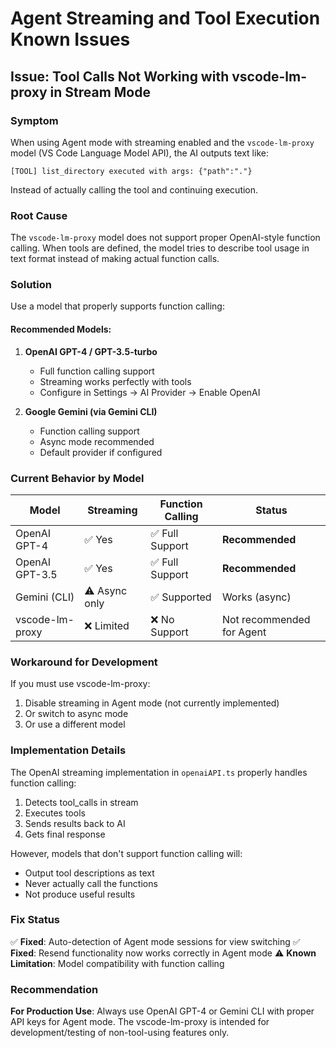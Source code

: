 # Agent Streaming and Tool Execution Known Issues

## Issue: Tool Calls Not Working with vscode-lm-proxy in Stream Mode

### Symptom
When using Agent mode with streaming enabled and the `vscode-lm-proxy` model (VS Code Language Model API), the AI outputs text like:
```
[TOOL] list_directory executed with args: {"path":"."}
```

Instead of actually calling the tool and continuing execution.

### Root Cause
The `vscode-lm-proxy` model does not support proper OpenAI-style function calling. When tools are defined, the model tries to describe tool usage in text format instead of making actual function calls.

### Solution
Use a model that properly supports function calling:

#### Recommended Models:
1. **OpenAI GPT-4 / GPT-3.5-turbo**
   - Full function calling support
   - Streaming works perfectly with tools
   - Configure in Settings → AI Provider → Enable OpenAI

2. **Google Gemini (via Gemini CLI)**
   - Function calling support
   - Async mode recommended
   - Default provider if configured

### Current Behavior by Model

| Model | Streaming | Function Calling | Status |
|-------|-----------|------------------|--------|
| OpenAI GPT-4 | ✅ Yes | ✅ Full Support | **Recommended** |
| OpenAI GPT-3.5 | ✅ Yes | ✅ Full Support | **Recommended** |
| Gemini (CLI) | ⚠️ Async only | ✅ Supported | Works (async) |
| vscode-lm-proxy | ❌ Limited | ❌ No Support | Not recommended for Agent |

### Workaround for Development
If you must use vscode-lm-proxy:
1. Disable streaming in Agent mode (not currently implemented)
2. Or switch to async mode
3. Or use a different model

### Implementation Details

The OpenAI streaming implementation in `openaiAPI.ts` properly handles function calling:
1. Detects tool_calls in stream
2. Executes tools
3. Sends results back to AI
4. Gets final response

However, models that don't support function calling will:
- Output tool descriptions as text
- Never actually call the functions
- Not produce useful results

### Fix Status
✅ **Fixed**: Auto-detection of Agent mode sessions for view switching
✅ **Fixed**: Resend functionality now works correctly in Agent mode
⚠️ **Known Limitation**: Model compatibility with function calling

### Recommendation
**For Production Use**: Always use OpenAI GPT-4 or Gemini CLI with proper API keys for Agent mode. The vscode-lm-proxy is intended for development/testing of non-tool-using features only.
